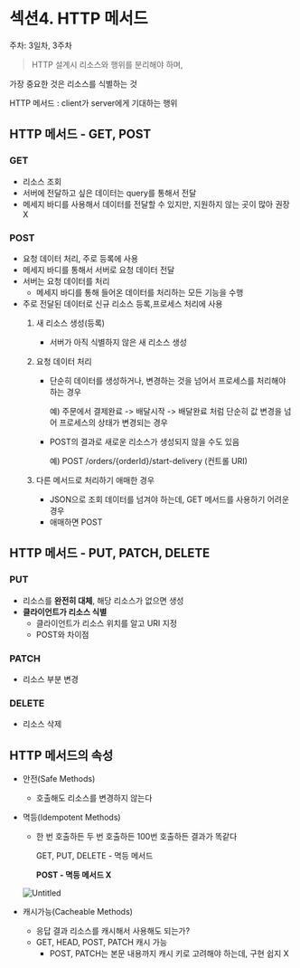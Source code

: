 # 섹션4. HTTP 메서드

주차: 3일차, 3주차

> HTTP 설계시
리소스와 행위를 분리해야 하며,

가장 중요한 것은 리소스를 식별하는 것

HTTP 메서드 : client가 server에게 기대하는 행위
> 

## HTTP 메서드 - GET, POST

### GET

- 리소스 조회
- 서버에 전달하고 싶은 데이터는 query를 통해서 전달
- 메세지 바디를 사용해서 데이터를 전달할 수 있지만, 지원하지 않는 곳이 많아 권장 X

### POST

- 요청 데이터 처리, 주로 등록에 사용
- 메세지 바디를 통해서 서버로 요청 데이터 전달
- 서버는 요청 데이터를 처리
    - 메세지 바디를 통해 들어온 데이터를 처리하는 모든 기능을 수행
- 주로 전달된 데이터로 신규 리소스 등록,프로세스 처리에 사용
    1. 새 리소스 생성(등록)
        - 서버가 아직 식별하지 않은 새 리소스 생성
    2. 요청 데이터 처리
        - 단순히 데이터를 생성하거나, 변경하는 것을 넘어서 프로세스를 처리해야 하는 경우
            
            예) 주문에서 결제완료 -> 배달시작 -> 배달완료 처럼 단순히 값 변경을 넘어 프로세스의 상태가 변경되는 경우
            
        - POST의 결과로 새로운 리소스가 생성되지 않을 수도 있음
            
            예) POST /orders/{orderId}/start-delivery (컨트롤 URI)
            
    3. 다른 메서드로 처리하기 애매한 경우
        - JSON으로 조회 데이터를 넘겨야 하는데, GET 메서드를 사용하기 어려운 경우
        - 애매하면 POST

## HTTP 메서드 - PUT, PATCH, DELETE

### PUT

- 리소스를 **완전히 대체**, 해당 리소스가 없으면 생성
- **클라이언트가 리소스 식별**
    - 클라이언트가 리소스 위치를 알고 URI 지정
    - POST와 차이점

### PATCH

- 리소스 부분 변경

### DELETE

- 리소스 삭제

## HTTP 메서드의 속성

- 안전(Safe Methods)
    - 호출해도 리소스를 변경하지 않는다
- 멱등(Idempotent Methods)
    - 한 번 호출하든 두 번 호출하든 100번 호출하든 결과가 똑같다
        
        GET, PUT, DELETE - 멱등 메서드
        
        **POST - 멱등 메서드 X**
        
    
    ![Untitled](%E1%84%89%E1%85%A6%E1%86%A8%E1%84%89%E1%85%A7%E1%86%AB4%20HTTP%20%E1%84%86%E1%85%A6%E1%84%89%E1%85%A5%E1%84%83%E1%85%B3%20b4768155473a42f1af5951d925fefe58/Untitled.png)
    
- 캐시가능(Cacheable Methods)
    - 응답 결과 리소스를 캐시해서 사용해도 되는가?
    - GET, HEAD, POST,  PATCH 캐시 가능
        - POST, PATCH는 본문 내용까지 캐시 키로 고려해야 하는데, 구현 쉽지 X